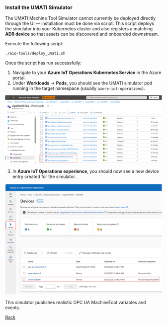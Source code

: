 ### Install the UMATI Simulator

The UMATI Machine Tool Simulator cannot currently be deployed directly through the UI — installation must be done via script. This script deploys the simulator into your Kubernetes cluster and also registers a matching **ADR device** so that assets can be discovered and onboarded downstream.

Execute the following script:

```bash
./aio-tools/deploy_umati.sh
```

Once the script has run successfully:

1. Navigate to your **Azure IoT Operations Kubernetes Service** in the Azure portal.
2. Under **Workloads** → **Pods**, you should see the UMATI simulator pod running in the target namespace (usually `azure-iot-operations`).

![UMATI Pod Running](./images/umati_pod_running.png "UMATI Pod Running")

3. In **Azure IoT Operations experience**, you should now see a new device entry created for the simulator.

![UMATI ADR Device](./images/umati_device.png "UMATI ADR Device")

This simulator publishes realistic OPC UA MachineTool variables and events.

[Back](INSTALL_DF_MANUAL.md)